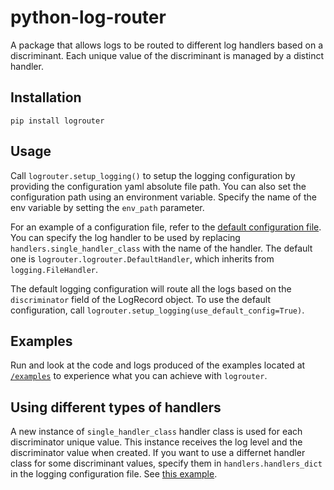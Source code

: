 # python-log-router

A package that allows logs to be routed to different log handlers based on a discriminant. Each unique value of the discriminant is managed by a distinct handler.

## Installation

`pip install logrouter`

## Usage

Call `logrouter.setup_logging()` to setup the logging configuration by providing the configuration yaml absolute file path. You can also set the configuration path using an environment variable. Specify the name of the env variable by setting the `env_path` parameter.

For an example of a configuration file, refer to the [default configuration file](https://github.com/IBM/python-log-router/blob/main/logrouter/default_logging_conf.yaml). You can specify the log handler to be used by replacing `handlers.single_handler_class` with the name of the handler. The default one is `logrouter.logrouter.DefaultHandler`, which inherits from `logging.FileHandler`.

The default logging configuration will route all the logs based on the `discriminator` field of the LogRecord object. To use the default configuration, call `logrouter.setup_logging(use_default_config=True)`.

## Examples

Run and look at the code and logs produced of the examples located at [`/examples`](https://github.com/IBM/python-log-router/blob/main/examples/) to experience what you can achieve with `logrouter`.

## Using different types of handlers

A new instance of `single_handler_class` handler class is used for each discriminator unique value. This instance receives the log level and the discriminator value when created. If you want to use a differnet handler class for some discriminant values, specify them in `handlers.handlers_dict` in the logging configuration file. See [this example](https://github.com/IBM/python-log-router/tree/main/examples/handlers_by_discriminant_value).
